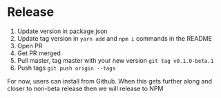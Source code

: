 # Release

1. Update version in package.json
1. Update tag version in `yarn add` and `npm i` commands in the README
1. Open PR
1. Get PR merged
1. Pull master, tag master with your new version `git tag v0.1.0-beta.1`
1. Push tags `git push origin --tags`

For now, users can install from Github. When this gets further along
and closer to non-beta release then we will release to NPM

